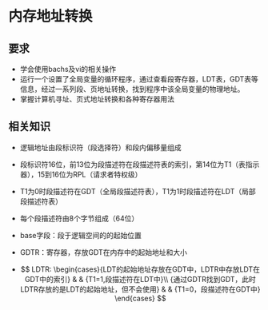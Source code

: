 # 内存地址转换

## 要求

- 学会使用bachs及vi的相关操作
- 运行一个设置了全局变量的循环程序，通过查看段寄存器，LDT表，GDT表等信息，经过一系列段、页地址转换，找到程序中该全局变量的物理地址。
- 掌握计算机寻址、页式地址转换和各种寄存器用法

## 相关知识

- 逻辑地址由段标识符（段选择符）和段内偏移量组成
- 段标识符16位，前13位为段描述符在段描述符表的索引，第14位为T1（表指示器），15到16位为RPL（请求者特权级）
- T1为0时段描述符在GDT（全局段描述符表），T1为1时段描述符在LDT（局部段描述符表）
- 每个段描述符由8个字节组成（64位）

- base字段：段于逻辑空间的的起始位置
- GDTR：寄存器，存放GDT在内存中的起始地址和大小
- $$ LDTR: \begin{cases}{LDT的起始地址存放在GDT中，LDTR中存放LDT在GDT中的索引}      &      & {T1=1,段描述符在LDT中}\\ {通过GDTR找到GDT，此时LDTR存放的是LDT的起始地址，但不会使用}     &      & {T1=0，段描述符在GDT中} \end{cases} $$



